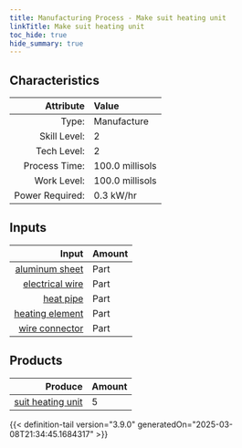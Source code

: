 ```yaml
---
title: Manufacturing Process - Make suit heating unit
linkTitle: Make suit heating unit
toc_hide: true
hide_summary: true
---
```

<!-- This is generated by the MarsSim HelpGenertor, do not edit. -->


## Characteristics

| Attribute      | Value |
|--------:|:------|
|Type:|Manufacture|
|Skill Level:|2|
|Tech Level:|2|
|Process Time:|100.0 millisols|
|Work Level:|100.0 millisols|
|Power Required:|0.3 kW/hr|

## Inputs

| Input      | Amount |
|--------:|:------|
|[aluminum sheet](/docs/definitions/part/aluminum-sheet)|Part|1|
|[electrical wire](/docs/definitions/part/electrical-wire)|Part|1|
|[heat pipe](/docs/definitions/part/heat-pipe)|Part|1|
|[heating element](/docs/definitions/part/heating-element)|Part|1|
|[wire connector](/docs/definitions/part/wire-connector)|Part|4|

## Products


| Produce      | Amount |
|--------:|:------|
|[suit heating unit](/docs/definitions/part/suit-heating-unit)|5|



{{< definition-tail version="3.9.0" generatedOn="2025-03-08T21:34:45.1684317" >}}



